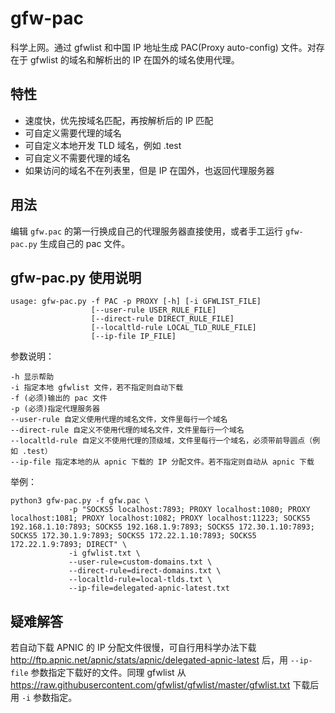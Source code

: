 # gfw-pac

科学上网。通过 gfwlist 和中国 IP 地址生成 PAC(Proxy auto-config) 文件。对存在于 gfwlist 的域名和解析出的 IP 在国外的域名使用代理。

## 特性
* 速度快，优先按域名匹配，再按解析后的 IP 匹配
* 可自定义需要代理的域名
* 可自定义本地开发 TLD 域名，例如 .test
* 可自定义不需要代理的域名
* 如果访问的域名不在列表里，但是 IP 在国外，也返回代理服务器

## 用法

编辑 `gfw.pac` 的第一行换成自己的代理服务器直接使用，或者手工运行 `gfw-pac.py` 生成自己的 pac 文件。

## gfw-pac.py 使用说明

    usage: gfw-pac.py -f PAC -p PROXY [-h] [-i GFWLIST_FILE]
                      [--user-rule USER_RULE_FILE]
                      [--direct-rule DIRECT_RULE_FILE]
                      [--localtld-rule LOCAL_TLD_RULE_FILE]
                      [--ip-file IP_FILE]

参数说明：

    -h 显示帮助
    -i 指定本地 gfwlist 文件，若不指定则自动下载
    -f (必须)输出的 pac 文件
    -p (必须)指定代理服务器
    --user-rule 自定义使用代理的域名文件，文件里每行一个域名
    --direct-rule 自定义不使用代理的域名文件，文件里每行一个域名
    --localtld-rule 自定义不使用代理的顶级域，文件里每行一个域名，必须带前导圆点（例如 .test）
    --ip-file 指定本地的从 apnic 下载的 IP 分配文件。若不指定则自动从 apnic 下载

举例：

    python3 gfw-pac.py -f gfw.pac \
                 -p "SOCKS5 localhost:7893; PROXY localhost:1080; PROXY localhost:1081; PROXY localhost:1082; PROXY localhost:11223; SOCKS5 192.168.1.10:7893; SOCKS5 192.168.1.9:7893; SOCKS5 172.30.1.10:7893; SOCKS5 172.30.1.9:7893; SOCKS5 172.22.1.10:7893; SOCKS5 172.22.1.9:7893; DIRECT" \
                 -i gfwlist.txt \
                 --user-rule=custom-domains.txt \
                 --direct-rule=direct-domains.txt \
                 --localtld-rule=local-tlds.txt \
                 --ip-file=delegated-apnic-latest.txt

## 疑难解答

若自动下载 APNIC 的 IP 分配文件很慢，可自行用科学办法下载 <http://ftp.apnic.net/apnic/stats/apnic/delegated-apnic-latest> 后，用 `--ip-file` 参数指定下载好的文件。同理 gfwlist 从 <https://raw.githubusercontent.com/gfwlist/gfwlist/master/gfwlist.txt> 下载后用 `-i` 参数指定。